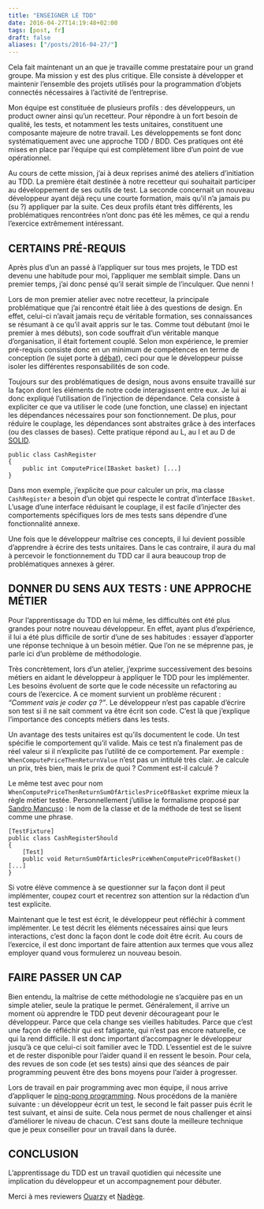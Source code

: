 ```yaml
---
title: "ENSEIGNER LE TDD"
date: 2016-04-27T14:19:48+02:00
tags: [post, fr]
draft: false
aliases: ["/posts/2016-04-27/"]
---
```


Cela fait maintenant un an que je travaille comme prestataire pour un grand groupe. Ma mission y est des plus critique. Elle consiste à développer et maintenir l’ensemble des projets utilisés pour la programmation d’objets connectés nécessaires à l’activité de l’entreprise.

Mon équipe est constituée de plusieurs profils&nbsp;: des développeurs, un product owner ainsi qu’un recetteur. Pour répondre à un fort besoin de qualité, les tests, et notamment les tests unitaires, constituent une composante majeure de notre travail. Les développements se font donc systématiquement avec une approche TDD / BDD. Ces pratiques ont été mises en place par l’équipe qui est complètement libre d’un point de vue opérationnel.

Au cours de cette mission, j’ai à deux reprises animé des ateliers d’initiation au TDD. La première était destinée à notre recetteur qui souhaitait participer au développement de ses outils de test. La seconde concernait un nouveau développeur ayant déjà reçu une courte formation, mais qu’il n’a jamais pu (su&nbsp;?) appliquer par la suite. Ces deux profils étant très différents, les problématiques rencontrées n’ont donc pas été les mêmes, ce qui a rendu l’exercice extrêmement intéressant.

## CERTAINS PRÉ-REQUIS

Après plus d’un an passé à l’appliquer sur tous mes projets, le TDD est devenu une habitude pour moi, l’appliquer me semblait simple. Dans un premier temps, j’ai donc pensé qu’il serait simple de l’inculquer. Que nenni&nbsp;!

Lors de mon premier atelier avec notre recetteur, la principale problématique que j’ai rencontré était liée à des questions de design. En effet, celui-ci n’avait jamais reçu de véritable formation, ses connaissances se résumant à ce qu’il avait appris sur le tas. Comme tout débutant (moi le premier à mes débuts), son code souffrait d’un véritable manque d’organisation, il était fortement couplé. Selon mon expérience, le premier pré-requis consiste donc en un minimum de compétences en terme de conception (le sujet porte à [débat](http://codurance.com/2015/05/12/does-tdd-lead-to-good-design/)), ceci pour que le développeur puisse isoler les différentes responsabilités de son code.

Toujours sur des problématiques de design, nous avons ensuite travaillé sur la façon dont les éléments de notre code interagissent entre eux. Je lui ai donc expliqué l’utilisation de l’injection de dépendance. Cela consiste à expliciter ce que va utiliser le code (une fonction, une classe) en injectant les dépendances nécessaires pour son fonctionnement. De plus, pour réduire le couplage, les dépendances sont abstraites grâce à des interfaces (ou des classes de bases). Cette pratique répond au L, au I et au D de [SOLID](https://fr.wikipedia.org/wiki/SOLID_(informatique)).

```Csharp
public class CashRegister
{
    public int ComputePrice(IBasket basket) [...]
}
```

Dans mon exemple, j’explicite que pour calculer un prix, ma classe `CashRegister` a besoin d’un objet qui respecte le contrat d’interface `IBasket`. L’usage d’une interface réduisant le couplage, il est facile d’injecter des comportements spécifiques lors de mes tests sans dépendre d’une fonctionnalité annexe.

Une fois que le développeur maîtrise ces concepts, il lui devient possible d’apprendre à écrire des tests unitaires. Dans le cas contraire, il aura du mal à percevoir le fonctionnement du TDD car il aura beaucoup trop de problématiques annexes à gérer.

## DONNER DU SENS AUX TESTS&nbsp;: UNE APPROCHE MÉTIER

Pour l’apprentissage du TDD en lui même, les difficultés ont été plus grandes pour notre nouveau développeur. En effet, ayant plus d’expérience, il lui a été plus difficile de sortir d’une de ses habitudes&nbsp;: essayer d’apporter une réponse technique à un besoin métier. Que l’on ne se méprenne pas, je parle ici d’un problème de méthodologie.

Très concrètement, lors d’un atelier, j’exprime successivement des besoins métiers en aidant le développeur à appliquer le TDD pour les implémenter. Les besoins évoluent de sorte que le code nécessite un refactoring au cours de l’exercice. A ce moment survient un problème récurent&nbsp;: *“Comment vais je coder ça&nbsp;?”*. Le développeur n’est pas capable d’écrire son test si il ne sait comment va être écrit son code. C’est là que j’explique l’importance des concepts métiers dans les tests.

Un avantage des tests unitaires est qu’ils documentent le code. Un test spécifie le comportement qu’il valide. Mais ce test n’a finalement pas de réel valeur si il n’explicite pas l’utilité de ce comportement. Par exemple&nbsp;: `WhenComputePriceThenReturnValue` n’est pas un intitulé très clair. Je calcule un prix, très bien, mais le prix de quoi&nbsp;? Comment est-il calculé&nbsp;?

Le même test avec pour nom `WhenComputePriceThenReturnSumOfArticlesPriceOfBasket` exprime mieux la règle métier testée. Personnellement j’utilise le formalisme proposé par [Sandro Mancuso](https://twitter.com/sandromancuso)&nbsp;: le nom de la classe et de la méthode de test se lisent comme une phrase.

```Csharp
[TestFixture]
public class CashRegisterShould
{
    [Test]
    public void ReturnSumOfArticlesPriceWhenComputePriceOfBasket() [...]
}
```

Si votre élève commence à se questionner sur la façon dont il peut implémenter, coupez court et recentrez son attention sur la rédaction d’un test explicite.

Maintenant que le test est écrit, le développeur peut réfléchir à comment implémenter. Le test décrit les éléments nécessaires ainsi que leurs interactions, c’est donc la façon dont le code doit être écrit. Au cours de l’exercice, il est donc important de faire attention aux termes que vous allez employer quand vous formulerez un nouveau besoin.

## FAIRE PASSER UN CAP

Bien entendu, la maîtrise de cette méthodologie ne s’acquière pas en un simple atelier, seule la pratique le permet. Généralement, il arrive un moment où apprendre le TDD peut devenir décourageant pour le développeur. Parce que cela change ses vieilles habitudes. Parce que c’est une façon de réfléchir qui est fatigante, qui n’est pas encore naturelle, ce qui la rend difficile. Il est donc important d’accompagner le développeur jusqu’à ce que celui-ci soit familier avec le TDD. L’essentiel est de le suivre et de rester disponible pour l’aider quand il en ressent le besoin. Pour cela, des revues de son code (et ses tests) ainsi que des séances de pair programming peuvent être des bons moyens pour l’aider à progresser.

Lors de travail en pair programming avec mon équipe, il nous arrive d’appliquer le [ping-pong programming](http://c2.com/cgi/wiki?PairProgrammingPingPongPattern). Nous procédons de la manière suivante&nbsp;: un développeur écrit un test, le second le fait passer puis écrit le test suivant, et ainsi de suite. Cela nous permet de nous challenger et ainsi d’améliorer le niveau de chacun. C’est sans doute la meilleure technique que je peux conseiller pour un travail dans la durée.

## CONCLUSION

L’apprentissage du TDD est un travail quotidien qui nécessite une implication du développeur et un accompagnement pour débuter.

Merci à mes reviewers [Ouarzy](https://twitter.com/Ouarzy) et [Nadège](https://twitter.com/nadegerouelle).
